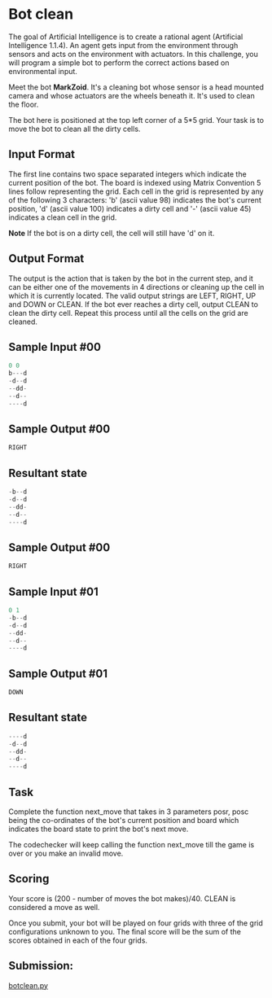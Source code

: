 # Bot clean

The goal of Artificial Intelligence is to create a rational agent (Artificial Intelligence 1.1.4). An agent gets input from the environment through sensors and acts on the environment with actuators. In this challenge, you will program a simple bot to perform the correct actions based on environmental input.

Meet the bot **MarkZoid**. It's a cleaning bot whose sensor is a head mounted camera and whose actuators are the wheels beneath it. It's used to clean the floor.

The bot here is positioned at the top left corner of a 5*5 grid. Your task is to move the bot to clean all the dirty cells.


## Input Format

The first line contains two space separated integers which indicate the current position of the bot.
The board is indexed using Matrix Convention
5 lines follow representing the grid. Each cell in the grid is represented by any of the following 3 characters: 'b' (ascii value 98) indicates the bot's current position, 'd' (ascii value 100) indicates a dirty cell and '-' (ascii value 45) indicates a clean cell in the grid.

**Note** If the bot is on a dirty cell, the cell will still have 'd' on it.

## Output Format

The output is the action that is taken by the bot in the current step, and it can be either one of the movements in 4 directions or cleaning up the cell in which it is currently located. The valid output strings are LEFT, RIGHT, UP and DOWN or CLEAN. If the bot ever reaches a dirty cell, output CLEAN to clean the dirty cell. Repeat this process until all the cells on the grid are cleaned.

## Sample Input #00

~~~py
0 0
b---d
-d--d
--dd-
--d--
----d
~~~

## Sample Output #00

~~~py
RIGHT
~~~

## Resultant state

~~~py
-b--d
-d--d
--dd-
--d--
----d
~~~

## Sample Output #00

~~~py
RIGHT
~~~

## Sample Input #01

~~~py
0 1
-b--d
-d--d
--dd-
--d--
----d
~~~

## Sample Output #01

~~~py
DOWN
~~~

## Resultant state

~~~py
----d
-d--d
--dd-
--d--
----d
~~~

## Task

Complete the function next_move that takes in 3 parameters posr, posc being the co-ordinates of the bot's current position and board which indicates the board state to print the bot's next move.

The codechecker will keep calling the function next_move till the game is over or you make an invalid move.

## Scoring

Your score is (200 - number of moves the bot makes)/40. CLEAN is considered a move as well.

Once you submit, your bot will be played on four grids with three of the grid configurations unknown to you. The final score will be the sum of the scores obtained in each of the four grids.

## Submission:

[botclean.py](https://github.com/danipishinin/HackerRank/blob/main/artificial_intelligence/botclean.py)
